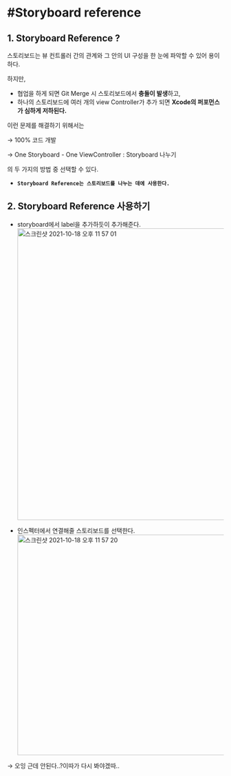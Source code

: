 # #Storyboard reference

## 1. Storyboard Reference ?

스토리보드는 뷰 컨트롤러 간의 관계와 그 안의 UI 구성을 한 눈에 파악할 수 있어 용이하다.

하지만,

- 협업을 하게 되면 Git Merge 시 스토리보드에서 **충돌이 발생**하고,
- 하나의 스토리보드에 여러 개의 view Controller가 추가 되면 **Xcode의 퍼포먼스가 심하게 저하된다.**

이런 문제를 해결하기 위해서는

→ 100% 코드 개발

→ One Storyboard - One ViewController : Storyboard 나누기

의 두 가지의 방법 중 선택할 수 있다.

* **`Storyboard Reference는 스토리보드를 나누는 데에 사용한다.`**

## 2. Storyboard Reference 사용하기

- storyboard에서 label을 추가하듯이 추가해준다.
    <img width="677" alt="스크린샷 2021-10-18 오후 11 57 01" src="https://user-images.githubusercontent.com/53874628/137756415-60f51df8-c33c-4ec2-8039-4ea4e96b71f5.png"></br>

- 인스펙터에서 연결해줄 스토리보드를 선택한다.<br>
    <img width="512" alt="스크린샷 2021-10-18 오후 11 57 20" src="https://user-images.githubusercontent.com/53874628/137756387-994858d7-70b6-4a84-874a-48a6a35d71ae.png">

→ 오잉 근데 안된다..?이따가 다시 봐야겠따..

